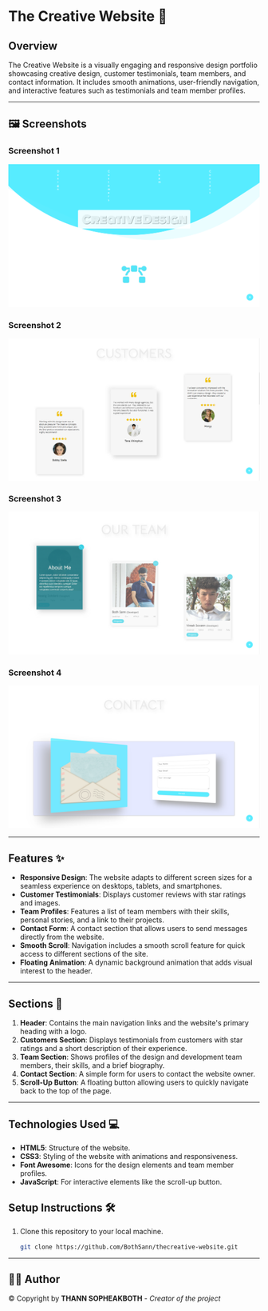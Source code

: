 # The Creative Website 🎨

## Overview

The Creative Website is a visually engaging and responsive design portfolio showcasing creative design, customer testimonials, team members, and contact information. It includes smooth animations, user-friendly navigation, and interactive features such as testimonials and team member profiles.

----

## 🖼️ Screenshots

### Screenshot 1
![Screenshot 1](screenshots/screenshot-1.PNG)

### Screenshot 2
![Screenshot 2](screenshots/screenshot-2.PNG)

### Screenshot 3
![Screenshot 2](screenshots/screenshot-3.PNG)

### Screenshot 4
![Screenshot 2](screenshots/screenshot-4.PNG)

---

## Features ✨

- **Responsive Design**: The website adapts to different screen sizes for a seamless experience on desktops, tablets, and smartphones.
- **Customer Testimonials**: Displays customer reviews with star ratings and images.
- **Team Profiles**: Features a list of team members with their skills, personal stories, and a link to their projects.
- **Contact Form**: A contact section that allows users to send messages directly from the website.
- **Smooth Scroll**: Navigation includes a smooth scroll feature for quick access to different sections of the site.
- **Floating Animation**: A dynamic background animation that adds visual interest to the header.

---

## Sections 📑

1. **Header**: Contains the main navigation links and the website's primary heading with a logo.
2. **Customers Section**: Displays testimonials from customers with star ratings and a short description of their experience.
3. **Team Section**: Shows profiles of the design and development team members, their skills, and a brief biography.
4. **Contact Section**: A simple form for users to contact the website owner.
5. **Scroll-Up Button**: A floating button allowing users to quickly navigate back to the top of the page.

---

## Technologies Used 💻

- **HTML5**: Structure of the website.
- **CSS3**: Styling of the website with animations and responsiveness.
- **Font Awesome**: Icons for the design elements and team member profiles.
- **JavaScript**: For interactive elements like the scroll-up button.

## Setup Instructions 🛠️

1. Clone this repository to your local machine.
   ```bash
   git clone https://github.com/BothSann/thecreative-website.git

---

## 👨‍🍳 Author

© Copyright by **THANN SOPHEAKBOTH** - *Creator of the project*




